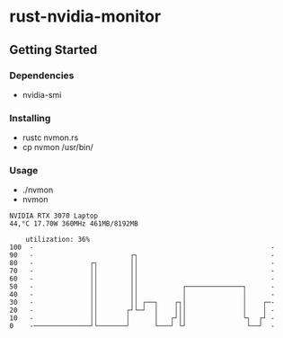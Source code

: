 # rust-nvidia-monitor

## Getting Started

### Dependencies
* nvidia-smi

### Installing
* rustc nvmon.rs
* cp nvmon /usr/bin/

### Usage
* ./nvmon
* nvmon
```
NVIDIA RTX 3070 Laptop
44,°C 17.70W 360MHz 461MB/8192MB

	utilization: 36%
100	 -                                                           -
90	 -                        ┌┐                                 -
80	 -              ┌┐        ││                                 -
70	 -              ││        ││                                 -
60	 -              ││        ││                                 -
50	 -              ││        ││           ┌──────────────┐      -
40	 -              ││        ││           │              │      -
30	 -              ││        ││ ┌──┐    ┌┐│              │    ┌─-
20	 -              ││       ┌┘└─┘  │    │││              │    │ -
10	 -              ││       │      │   ┌┘││              └┐  ┌┘ -
0	 -──────────────┘└───────┘      └───┘ └┘               └──┘  -
```
